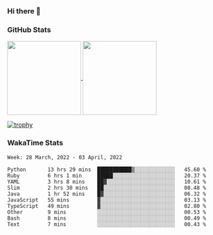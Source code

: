 ### Hi there 👋

### GitHub Stats

<a href="https://github.com/anuraghazra/github-readme-stats">
  <img align="center" height="170px" src="https://github-readme-stats.vercel.app/api/top-langs/?username=tksfjt1024&layout=compact&count_private=true&show_icons=true&show_icons=true&theme=graywhite" />
</a>
<a href="https://github.com/anuraghazra/github-readme-stats">
  <img align="center" height="170px" src="https://github-readme-stats.vercel.app/api?username=tksfjt1024&count_private=true&show_icons=true&show_icons=true&theme=graywhite" />
</a>

[![trophy](https://github-profile-trophy.vercel.app/?username=tksfjt1024)](https://github.com/ryo-ma/github-profile-trophy)

### WakaTime Stats

<!--START_SECTION:waka-->
```text
Week: 28 March, 2022 - 03 April, 2022

Python       13 hrs 29 mins  ███████████▒░░░░░░░░░░░░░   45.60 % 
Ruby         6 hrs 1 min     █████░░░░░░░░░░░░░░░░░░░░   20.37 % 
YAML         3 hrs 8 mins    ██▓░░░░░░░░░░░░░░░░░░░░░░   10.61 % 
Slim         2 hrs 30 mins   ██░░░░░░░░░░░░░░░░░░░░░░░   08.48 % 
Java         1 hr 52 mins    █▓░░░░░░░░░░░░░░░░░░░░░░░   06.32 % 
JavaScript   55 mins         ▓░░░░░░░░░░░░░░░░░░░░░░░░   03.13 % 
TypeScript   49 mins         ▓░░░░░░░░░░░░░░░░░░░░░░░░   02.80 % 
Other        9 mins          ░░░░░░░░░░░░░░░░░░░░░░░░░   00.53 % 
Bash         8 mins          ░░░░░░░░░░░░░░░░░░░░░░░░░   00.49 % 
Text         7 mins          ░░░░░░░░░░░░░░░░░░░░░░░░░   00.43 % 
```
<!--END_SECTION:waka-->
